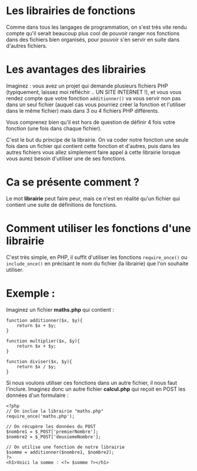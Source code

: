 # Les librairies de fonctions
Comme dans tous les langages de programmation, on s'est très vite rendu compte qu'il serait beaucoup plus cool de pouvoir ranger nos fonctions dans des fichiers bien organisés, pour pouvoir s'en servir en suite dans d'autres fichiers.

# Les avantages des librairies
Imaginez : vous avez un projet qui demande plusieurs fichiers PHP (typiquement, laissez moi réfléchir .. UN SITE INTERNET !), et vous vous rendez compte que votre fonction ```additionner()``` va vous servir non pas dans un seul fichier (auquel cas vous pourriez créer la fonction et l'utiliser dans le même fichier) mais dans 3 ou 4 fichiers PHP différents.

Vous comprenez bien qu'il est hors de question de définir 4 fois votre fonction (une fois dans chaque fichier).

C'est le but du principe de la librairie. On va coder notre fonction une seule fois dans un fichier qui contient cette fonction et d'autres, puis dans les autres fichiers vous allez simplement faire appel à cette librairie lorsque vous aurez besoin d'utiliser une de ses fonctions.

# Ca se présente comment ?
Le mot __librairie__ peut faire peur, mais ce n'est en réalité qu'un fichier qui contient une suite de définitions de fonctions.

# Comment utiliser les fonctions d'une librairie
C'est très simple, en PHP, il suffit d'utiliser les fonctions ```require_once()``` ou ```include_once()``` en précisant le nom du fichier (la librairie) que l'on souhaite utiliser.

# Exemple :

Imaginez un fichier __maths.php__  qui contient :
```
function additionner($x, $y){
    return $x + $y;
}

function multiplier($x, $y){
    return $x + $y;
}

function diviser($x, $y){
    return $x / $y;
}
```
Si nous voulons utiliser ces fonctions dans un autre fichier, il nous faut l'inclure. Imaginez donc un autre fichier __calcul.php__ qui reçoit en POST les données d'un formulaire :

```
<?php
// On inclue la librairie "maths.php"
require_once('maths.php');

// On récupère les données du POST
$nombre1 = $_POST['premierNombre'];
$nombre2 = $_POST['deuxiemeNombre'];

// On utilise une fonction de notre librairie
$somme = additionner($nombre1, $nombre2);
?>
<h1>Voici la somme : <?= $somme ?></h1>
```